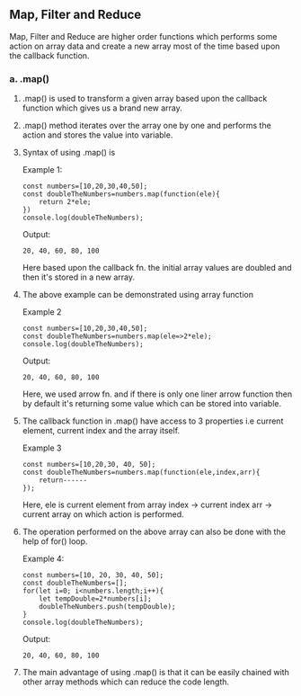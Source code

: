 ## Map, Filter and Reduce

Map, Filter and Reduce are higher order functions which performs some action on array data and create a new array most of the time based upon the callback function.

### a. .map()

1.  .map() is used to transform a given array based upon the callback function which gives us a brand new array.

2.  .map() method iterates over the array one by one and performs the action and stores the value into variable.

3.  Syntax of using .map() is

    Example 1:

        const numbers=[10,20,30,40,50];
        const doubleTheNumbers=numbers.map(function(ele){
            return 2*ele;
        })
        console.log(doubleTheNumbers);

    Output:

        20, 40, 60, 80, 100

    Here based upon the callback fn. the initial array values are doubled and then it's stored in a new array.

4.  The above example can be demonstrated using array function

    Example 2

        const numbers=[10,20,30,40,50];
        const doubleTheNumbers=numbers.map(ele=>2*ele);
        console.log(doubleTheNumbers);

    Output:

        20, 40, 60, 80, 100

    Here, we used arrow fn. and if there is only one liner arrow function then by default it's returning some value which can be stored into variable.

5.  The callback function in .map() have access to 3 properties i.e current element, current index and the array itself.

    Example 3

        const numbers=[10,20,30, 40, 50];
        const doubleTheNumbers=numbers.map(function(ele,index,arr){
            return------
        });

    Here, ele is current element from array
    index -> current index
    arr -> current array on which action is performed.

6.  The operation performed on the above array can also be done with the help of for() loop.

    Example 4:

        const numbers=[10, 20, 30, 40, 50];
        const doubleTheNumbers=[];
        for(let i=0; i<numbers.length;i++){
            let tempDouble=2*numbers[i];
            doubleTheNumbers.push(tempDouble);
        }
        console.log(doubleTheNumbers);

    Output:

        20, 40, 60, 80, 100

7.  The main advantage of using .map() is that it can be easily chained with other array methods which can reduce the code length.

